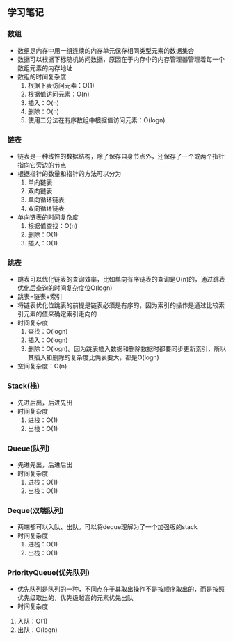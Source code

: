 ## 学习笔记
### 数组
- 数组是内存中用一组连续的内存单元保存相同类型元素的数据集合
- 数据可以根据下标随机访问数据，原因在于内存中的内存管理器管理着每一个数组元素的内存地址
- 数组的时间复杂度
  1. 根据下表访问元素：O(1)
  2. 根据值访问元素：O(n)
  3. 插入：O(n)
  4. 删除：O(n)
  5. 使用二分法在有序数组中根据值访问元素：O(logn)

### 链表
- 链表是一种线性的数据结构，除了保存自身节点外，还保存了一个或两个指针指向它旁边的节点
- 根据指针的数量和指针的方法可以分为
  1. 单向链表
  2. 双向链表
  3. 单向循环链表
  4. 双向循环链表
- 单向链表的时间复杂度
  1. 根据值查找：O(n)
  3. 删除：O(1)
  2. 插入：O(1)

### 跳表
- 跳表可以优化链表的查询效率，比如单向有序链表的查询是O(n)的，通过跳表优化后查询的时间复杂度位O(logn)
- 跳表=链表+索引
- 将链表优化位跳表的前提是链表必须是有序的，因为索引的操作是通过比较索引元素的值来确定索引走向的
- 时间复杂度
  1. 查找：O(logn)
  2. 插入：O(logn)
  3. 删除：O(logn)。因为跳表插入数据和删除数据时都要同步更新索引，所以其插入和删除的复杂度比俩表要大，都是O(logn)
- 空间复杂度：O(n)

### Stack(栈)
- 先进后出，后进先出
- 时间复杂度
  1. 进栈：O(1)
  3. 出栈：O(1)

### Queue(队列)
- 先进先出，后进后出
- 时间复杂度
  1. 进栈：O(1)
  3. 出栈：O(1)

### Deque(双端队列)
- 两端都可以入队、出队。可以将deque理解为了一个加强版的stack
- 时间复杂度
  1. 进栈：O(1)
  3. 出栈：O(1)

### PriorityQueue(优先队列)
- 优先队列是队列的一种，不同点在于其取出操作不是按顺序取出的，而是按照优先级取出的，优先级越高的元素优先出队
- 时间复杂度
1. 入队：O(1)
2. 出队：O(logn)
